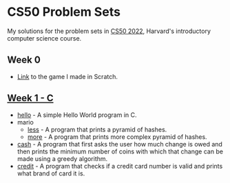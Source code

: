 # CS50 Problem Sets
My solutions for the problem sets in [CS50 2022](https://cs50.harvard.edu/x/2022/), Harvard's introductory computer science course.

  ## Week 0
  - [Link](https://scratch.mit.edu/projects/216200509) to the game I made in Scratch.
  
  ## [Week 1 - C](/pset1)
   - [hello](pset1/hello.c) - A simple Hello World program in C.
   - mario
     * [less](pset1/mario-less.c) - A program that prints a pyramid of hashes.
     * [more](pset1/mario-more.c) - A program that prints more complex pyramid of hashes.
  - [cash](pset1/cash.c) - A program that first asks the user how much change is owed and then prints the minimum number of coins with which that change can be made using a greedy algorithm.
  - [credit](pset1/credit.c) - A program that checks if a credit card number is valid and prints what brand of card it is.